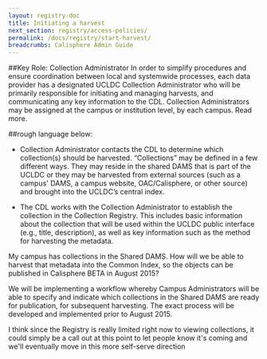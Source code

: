 ```yaml
---
layout: registry-doc
title: Initiating a harvest
next_section: registry/access-policies/
permalink: /docs/registry/start-harvest/
breadcrumbs: Calisphere Admin Guide
---
```


##Key Role: Collection Administrator
In order to simplify procedures and ensure coordination between local and systemwide processes, each data provider has a designated UCLDC Collection Administrator who will be primarily responsible for initiating and managing harvests, and communicating any key information to the CDL. Collection Administrators may be assigned at the campus or institution level, by each campus. Read more.

##rough language below:
- Collection Administrator contacts the CDL to determine which collection(s) should be harvested.  “Collections” may be defined in a few different ways. They may reside in the shared DAMS that is part of the UCLDC or they may be harvested from external sources (such as a campus' DAMS, a campus website, OAC/Calisphere, or other source) and brought into the UCLDC’s central index.

- The CDL works with the Collection Administrator to establish the collection in the Collection Registry.  This includes basic information about the collection that will be used within the UCLDC public interface (e.g., title, description), as well as key information such as the method for harvesting the metadata.

My campus has collections in the Shared DAMS.  How will we be able to harvest that metadata into the Common Index, so the objects can be published in Calisphere BETA in August 2015?

We will be implementing a workflow whereby Campus Administrators will be able to specify and indicate which collections in the Shared DAMS are ready for publication, for subsequent harvesting.  The exact process will be developed and implemented prior to August 2015.

<div class="note"><p>I think since the Registry is really limited right now to viewing collections, it could simply be a call out at this point to let people know it's coming and we'll eventually move in this more self-serve direction</p></div>
